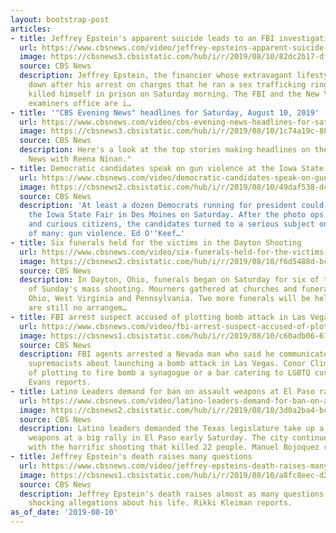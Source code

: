 ```yaml
---
layout: bootstrap-post
articles:
- title: Jeffrey Epstein's apparent suicide leads to an FBI investigation
  url: https://www.cbsnews.com/video/jeffrey-epsteins-apparent-suicide-leads-to-an-fbi-investigation/
  image: https://cbsnews3.cbsistatic.com/hub/i/r/2019/08/10/82dc2b17-df26-495a-a5a6-0f151ae81c18/thumbnail/1200x630/a512ec6c3c2cfaa668fb4caa75ac900d/0810-en-epstein-lenghi-1909505-640x360.jpg
  source: CBS News
  description: Jeffrey Epstein, the financier whose extravagant lifestyle came crashing
    down after his arrest on charges that he ran a sex trafficking ring, apparently
    killed himself in prison on Saturday morning. The FBI and the New York City medical
    examiners office are i…
- title: '"CBS Evening News" headlines for Saturday, August 10, 2019'
  url: https://www.cbsnews.com/video/cbs-evening-news-headlines-for-saturday-august-10-2019/
  image: https://cbsnews3.cbsistatic.com/hub/i/r/2019/08/10/1c74a19c-88c8-4886-866d-836195c3a989/thumbnail/1200x630/a2c83142bd8ff0a41a5408cb790b99bf/0810-en-headlines-1909498-640x360.jpg
  source: CBS News
  description: Here's a look at the top stories making headlines on the "CBS Weekend
    News with Reena Ninan."
- title: Democratic candidates speak on gun violence at the Iowa State Fair
  url: https://www.cbsnews.com/video/democratic-candidates-speak-on-gun-violence-at-the-iowa-state-fair/
  image: https://cbsnews2.cbsistatic.com/hub/i/r/2019/08/10/49daf538-d473-4a76-bf91-1bb0c30a9339/thumbnail/1200x630/9dd6977b103091ad84f6449d45543e1c/0810-en-politics-okeefe-1909491-640x360.jpg
  source: CBS News
  description: 'At least a dozen Democrats running for president could be found at
    the Iowa State Fair in Des Moines on Saturday. After the photo ops with corn dogs
    and curious citizens, the candidates turned to a serious subject on the minds
    of many: gun violence. Ed O''Keef…'
- title: Six funerals held for the victims in the Dayton Shooting
  url: https://www.cbsnews.com/video/six-funerals-held-for-the-victims-in-the-dayton-shooting/
  image: https://cbsnews2.cbsistatic.com/hub/i/r/2019/08/10/f6d5488d-bcdd-49df-8474-018cbf670c44/thumbnail/1200x630/75055bf21a9ba20c5e9fb73a5d2e37db/0810-en-daytonfunerals-vo-1909479-640x360.jpg
  source: CBS News
  description: In Dayton, Ohio, funerals began on Saturday for six of the nine victims
    of Sunday's mass shooting. Mourners gathered at churches and funeral homes across
    Ohio, West Virginia and Pennsylvania. Two more funerals will be held Monday.  There
    are still no arrangem…
- title: FBI arrest suspect accused of plotting bomb attack in Las Vegas
  url: https://www.cbsnews.com/video/fbi-arrest-suspect-accused-of-plotting-bomb-attack-in-las-vegas/
  image: https://cbsnews1.cbsistatic.com/hub/i/r/2019/08/10/c60adb06-61a8-4341-8fa4-8a9e1ac6b401/thumbnail/1200x630/8a0505523b5068b6bae6d7184a7bab2f/0810-en-bombplot-evans-1909465-640x360.jpg
  source: CBS News
  description: FBI agents arrested a Nevada man who said he communicated with white
    supremacists about launching a bomb attack in Las Vegas. Conor Climo, 23, is accused
    of plotting to fire bomb a synagogue or a bar catering to LGBTQ customers. Carter
    Evans reports.
- title: Latino Leaders demand for ban on assault weapons at El Paso rally
  url: https://www.cbsnews.com/video/latino-leaders-demand-for-ban-on-assault-weapons-at-el-paso-rally/
  image: https://cbsnews2.cbsistatic.com/hub/i/r/2019/08/10/3d0a2ba4-bc17-4cb2-80d6-a224d27b834e/thumbnail/1200x630/bdd977d3a53866412ad7cfa295af8fdd/0810-en-elpaso-bojorquez-1909472-640x360.jpg
  source: CBS News
  description: Latino leaders demanded the Texas legislature take up a ban on assault
    weapons at a big rally in El Paso early Saturday. The city continues to struggle
    with the horrific shooting that killed 22 people. Manuel Bojoquez reports.
- title: Jeffrey Epstein's death raises many questions
  url: https://www.cbsnews.com/video/jeffrey-epsteins-death-raises-many-questions/
  image: https://cbsnews1.cbsistatic.com/hub/i/r/2019/08/10/a8fc8eec-d20a-41f1-85ba-02999707f224/thumbnail/1200x630/94d42a35ff55800e5eaed9d16d992fdb/0810-en-epsteinchat-klieman-1909457-640x360.jpg
  source: CBS News
  description: Jeffrey Epstein's death raises almost as many questions as did the
    shocking allegations about his life. Rikki Kleiman reports.
as_of_date: '2019-08-10'
---
```


